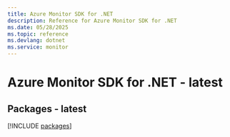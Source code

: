 ```yaml
---
title: Azure Monitor SDK for .NET
description: Reference for Azure Monitor SDK for .NET
ms.date: 05/28/2025
ms.topic: reference
ms.devlang: dotnet
ms.service: monitor
---
```

# Azure Monitor SDK for .NET - latest
## Packages - latest
[!INCLUDE [packages](monitor-index.md)]